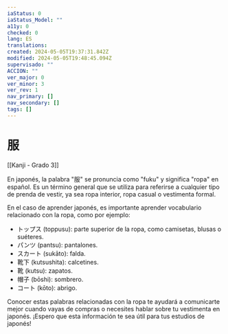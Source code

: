 ```yaml
---
iaStatus: 0
iaStatus_Model: ""
a11y: 0
checked: 0
lang: ES
translations: 
created: 2024-05-05T19:37:31.842Z
modified: 2024-05-05T19:48:45.094Z
supervisado: ""
ACCION: ""
ver_major: 0
ver_minor: 3
ver_rev: 1
nav_primary: []
nav_secondary: []
tags: []
---
```

# 服

[[Kanji - Grado 3]]

En japonés, la palabra "服" se pronuncia como "fuku" y significa "ropa" en español. Es un término general que se utiliza para referirse a cualquier tipo de prenda de vestir, ya sea ropa interior, ropa casual o vestimenta formal. 

En el caso de aprender japonés, es importante aprender vocabulario relacionado con la ropa, como por ejemplo:

- トップス (toppusu): parte superior de la ropa, como camisetas, blusas o suéteres.
- パンツ (pantsu): pantalones.
- スカート (sukāto): falda.
- 靴下 (kutsushita): calcetines.
- 靴 (kutsu): zapatos.
- 帽子 (bōshi): sombrero.
- コート (kōto): abrigo.

Conocer estas palabras relacionadas con la ropa te ayudará a comunicarte mejor cuando vayas de compras o necesites hablar sobre tu vestimenta en japonés. ¡Espero que esta información te sea útil para tus estudios de japonés!
